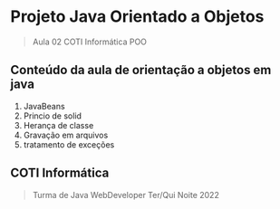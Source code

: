 # Projeto Java Orientado a Objetos
>Aula 02 COTI Informática POO
## Conteúdo  da aula de orientação a objetos em java 
1. JavaBeans
2. Princio de solid 
3. Herança de classe 
4. Gravação em arquivos
5. tratamento de exceções 
## COTI Informática
>Turma de Java WebDeveloper Ter/Qui Noite 2022